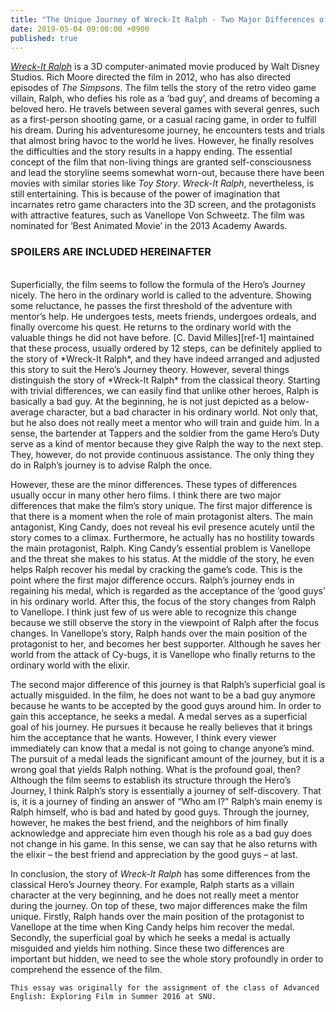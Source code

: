```yaml
---
title: "The Unique Journey of Wreck-It Ralph - Two Major Differences of His Journey"
date: 2019-05-04 09:00:00 +0900
published: true
---
```


*[Wreck-It Ralph][ref-0]* is a 3D computer-animated movie produced by Walt Disney Studios. Rich Moore directed the film in 2012, who has also directed episodes of *The Simpsons*. The film tells the story of the retro video game villain, Ralph, who defies his role as a ‘bad guy’, and dreams of becoming a beloved hero. He travels between several games with several genres, such as a first-person shooting game, or a casual racing game, in order to fulfill his dream. During his adventuresome journey, he encounters tests and trials that almost bring havoc to the world he lives. However, he finally resolves the difficulties and the story results in a happy ending. The essential concept of the film that non-living things are granted self-consciousness and lead the storyline seems somewhat worn-out, because there have been movies with similar stories like *Toy Story*. *Wreck-It Ralph*, nevertheless, is still entertaining. This is because of the power of imagination that incarnates retro game characters into the 3D screen, and the protagonists with attractive features, such as Vanellope Von Schweetz. The film was nominated for ‘Best Animated Movie’ in the 2013 Academy Awards.

### **SPOILERS ARE INCLUDED HEREINAFTER**
<br/>
Superficially, the film seems to follow the formula of the Hero’s Journey nicely. The hero in the ordinary world is called to the adventure. Showing some reluctance, he passes the first threshold of the adventure with mentor’s help. He undergoes tests, meets friends, undergoes ordeals, and finally overcome his quest. He returns to the ordinary world with the valuable things he did not have before. [C. David Milles][ref-1] maintained that these process, usually ordered by 12 steps, can be definitely applied to the story of *Wreck-It Ralph*, and they have indeed arranged and adjusted this story to suit the Hero’s Journey theory. However, several things distinguish the story of *Wreck-It Ralph* from the classical theory. Starting with trivial differences, we can easily find that unlike other heroes, Ralph is basically a bad guy. At the beginning, he is not just depicted as a below-average character, but a bad character in his ordinary world. Not only that, but he also does not really meet a mentor who will train and guide him. In a sense, the bartender at Tappers and the soldier from the game Hero’s Duty serve as a kind of mentor because they give Ralph the way to the next step. They, however, do not provide continuous assistance. The only thing they do in Ralph’s journey is to advise Ralph the once.

However, these are the minor differences. These types of differences usually occur in many other hero films. I think there are two major differences that make the film’s story unique. The first major difference is that there is a moment when the role of main protagonist alters. The main antagonist, King Candy, does not reveal his evil presence acutely until the story comes to a climax. Furthermore, he actually has no hostility towards the main protagonist, Ralph. King Candy’s essential problem is Vanellope and the threat she makes to his status. At the middle of the story, he even helps Ralph recover his medal by cracking the game’s code. This is the point where the first major difference occurs. Ralph’s journey ends in regaining his medal, which is regarded as the acceptance of the ‘good guys’ in his ordinary world. After this, the focus of the story changes from Ralph to Vanellope. I think just few of us were able to recognize this change because we still observe the story in the viewpoint of Ralph after the focus changes. In Vanellope’s story, Ralph hands over the main position of the protagonist to her, and becomes her best supporter. Although he saves her world from the attack of Cy-bugs, it is Vanellope who finally returns to the ordinary world with the elixir.

The second major difference of this journey is that Ralph’s superficial goal is actually misguided. In the film, he does not want to be a bad guy anymore because he wants to be accepted by the good guys around him. In order to gain this acceptance, he seeks a medal. A medal serves as a superficial goal of his journey. He pursues it because he really believes that it brings him the acceptance that he wants. However, I think every viewer immediately can know that a medal is not going to change anyone’s mind. The pursuit of a medal leads the significant amount of the journey, but it is a wrong goal that yields Ralph nothing. What is the profound goal, then? Although the film seems to establish its structure through the Hero’s Journey, I think Ralph’s story is essentially a journey of self-discovery. That is, it is a journey of finding an answer of “Who am I?” Ralph’s main enemy is Ralph himself, who is bad and hated by good guys. Through the journey, however, he makes the best friend, and the neighbors of him finally acknowledge and appreciate him even though his role as a bad guy does not change in his game. In this sense, we can say that he also returns with the elixir – the best friend and appreciation by the good guys – at last.

In conclusion, the story of *Wreck-It Ralph* has some differences from the classical Hero’s Journey theory. For example, Ralph starts as a villain character at the very beginning, and he does not really meet a mentor during the journey. On top of these, two major differences make the film unique. Firstly, Ralph hands over the main position of the protagonist to Vanellope at the time when King Candy helps him recover the medal. Secondly, the superficial goal by which he seeks a medal is actually misguided and yields him nothing. Since these two differences are important but hidden, we need to see the whole story profoundly in order to comprehend the essence of the film.

```This essay was originally for the assignment of the class of Advanced English: Exploring Film in Summer 2016 at SNU.​```

[ref-0]: https://www.imdb.com/title/tt1772341/
[ref-1]: http://cdavidmilles.blogspot.kr/2012/11/the-heros-journey-wreck-it-ralph.html
